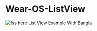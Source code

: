 # Wear-OS-ListView

![fss](https://user-images.githubusercontent.com/90522515/169029161-9f64d1b7-8dfc-416e-8001-b076d6cb2edc.JPG)
here List View Example With Bangla
